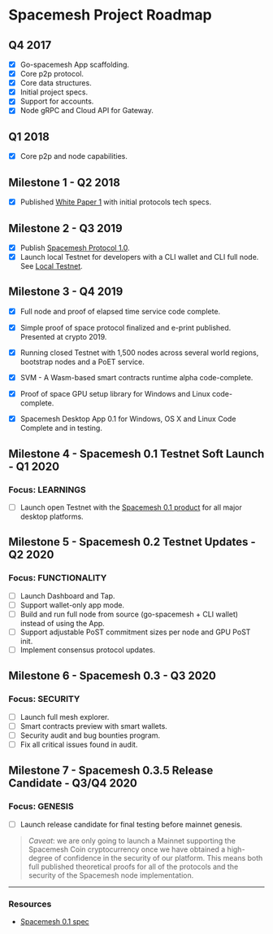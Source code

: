 # Spacemesh Project Roadmap

## Q4 2017
- [x] Go-spacemesh App scaffolding.
- [x] Core p2p protocol.
- [x] Core data structures.
- [x] Initial project specs.
- [x] Support for accounts.
- [x] Node gRPC and Cloud API for Gateway.

## Q1 2018
- [x] Core p2p and node capabilities.

## Milestone 1  - Q2 2018
- [x] Published [White Paper 1](https://spacemesh.io/whitepaper1/) with initial protocols tech specs.

## Milestone 2 - Q3 2019
- [x] Publish [Spacemesh Protocol 1.0](https://spacemesh.io/spacemesh-protocol-v1-0/).
- [x] Launch local Testnet for developers with a CLI wallet and CLI full node. See [Local Testnet](https://testnet.spacemesh.io/#/local).

## Milestone 3 - Q4 2019
- [x] Full node and proof of elapsed time service code complete.

- [x] Simple proof of space protocol finalized and e-print published. Presented at crypto 2019.

- [x] Running closed Testnet with 1,500 nodes across several world regions, bootstrap nodes and a PoET service.

- [x] SVM - A Wasm-based smart contracts runtime alpha code-complete.

- [x] Proof of space GPU setup library for Windows and Linux code-complete.

- [x] Spacemesh Desktop App 0.1 for Windows, OS X and Linux Code Complete and in testing.

## Milestone 4 - Spacemesh 0.1 Testnet Soft Launch - Q1 2020
### Focus: LEARNINGS
- [ ] Launch open Testnet with the [Spacemesh 0.1 product](https://testnet.spacemesh.io) for all major desktop platforms.

## Milestone 5 - Spacemesh 0.2 Testnet Updates - Q2 2020
### Focus: FUNCTIONALITY
- [ ] Launch Dashboard and Tap.
- [ ] Support wallet-only app mode.
- [ ] Build and run full node from source (go-spacemesh + CLI wallet) instead of using the App.
- [ ] Support adjustable PoST commitment sizes per node and GPU PoST init.
- [ ] Implement consensus protocol updates.

## Milestone 6 - Spacemesh 0.3 - Q3 2020
### Focus: SECURITY
- [ ] Launch full mesh explorer.
- [ ] Smart contracts preview with smart wallets.
- [ ] Security audit and bug bounties program.
- [ ] Fix all critical issues found in audit.

## Milestone 7 - Spacemesh 0.3.5 Release Candidate - Q3/Q4 2020
### Focus: GENESIS
- [ ] Launch release candidate for final testing before mainnet genesis.

> *Caveat*: we are only going to launch a Mainnet supporting the Spacemesh Coin cryptocurrency once we have obtained a high-degree of confidence in the security of our platform. This means both full published theoretical proofs for all of the protocols and the security of the Spacemesh node implementation.

----

### Resources
- [Spacemesh 0.1 spec](https://github.com/spacemeshos/product/blob/master/spacemesh01.md)
